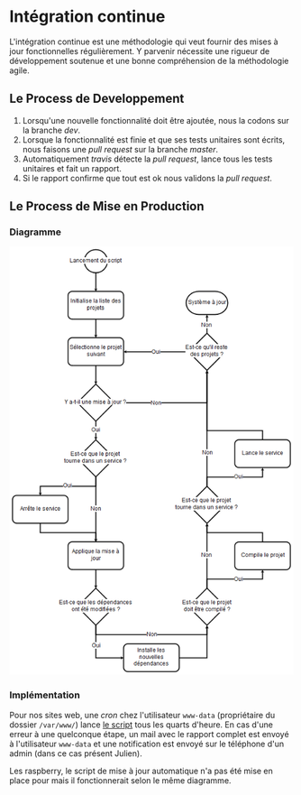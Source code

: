 Intégration continue
====================

L'intégration continue est une méthodologie qui veut fournir des mises à jour fonctionnelles régulièrement. Y parvenir nécessite une rigueur de développement soutenue et une bonne compréhension de la méthodologie agile.

Le Process de Developpement
---------------------------

1) Lorsqu'une nouvelle fonctionnalité doit être ajoutée, nous la codons sur la branche *dev*.
2) Lorsque la fonctionnalité est finie et que ses tests unitaires sont écrits, nous faisons une *pull request* sur la branche *master*.
3) Automatiquement *travis* détecte la *pull request*, lance tous les tests unitaires et fait un rapport.
4) Si le rapport confirme que tout est ok nous validons la *pull request*.

Le Process de Mise en Production
--------------------------------

### Diagramme

![diagramme de la mise à jour](maj.png)

### Implémentation

Pour nos sites web, une *cron* chez l'utilisateur `www-data` (propriétaire du dossier `/var/www/`) lance [le script](maj.sh) tous les quarts d'heure. En cas d'une erreur à une quelconque étape, un mail avec le rapport complet est envoyé à l'utilisateur `www-data` et une notification est envoyé sur le téléphone d'un admin (dans ce cas présent Julien).

Les raspberry, le script de mise à jour automatique n'a pas été mise en place pour mais il fonctionnerait selon le même diagramme.
